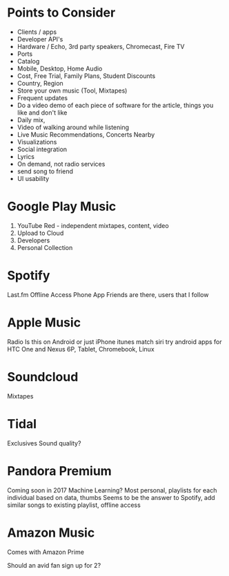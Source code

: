 # Points to Consider

* Clients / apps
* Developer API's
* Hardware / Echo, 3rd party speakers, Chromecast, Fire TV
* Ports
* Catalog
* Mobile, Desktop, Home Audio
* Cost, Free Trial, Family Plans, Student Discounts
* Country, Region
* Store your own music (Tool, Mixtapes)
* Frequent updates
* Do a video demo of each piece of software for the article, things you like and don't like
* Daily mix,
* Video of walking around while listening
* Live Music Recommendations, Concerts Nearby
* Visualizations
* Social integration
* Lyrics
* On demand, not radio services
* send song to friend
* UI usability

# Google Play Music

1. YouTube Red - independent mixtapes, content, video
1. Upload to Cloud
1. Developers
1. Personal Collection

# Spotify

Last.fm
Offline Access
Phone App
Friends are there, users that I follow

# Apple Music

Radio 
Is this on Android or just iPhone
itunes match
siri
try android apps for HTC One and Nexus 6P, Tablet, Chromebook, Linux

# Soundcloud

Mixtapes

# Tidal

Exclusives
Sound quality?

# Pandora Premium

Coming soon in 2017
Machine Learning? Most personal, playlists for each individual based on data, thumbs
Seems to be the answer to Spotify, add similar songs to existing playlist, offline access

# Amazon Music
Comes with Amazon Prime

Should an avid fan sign up for 2?

